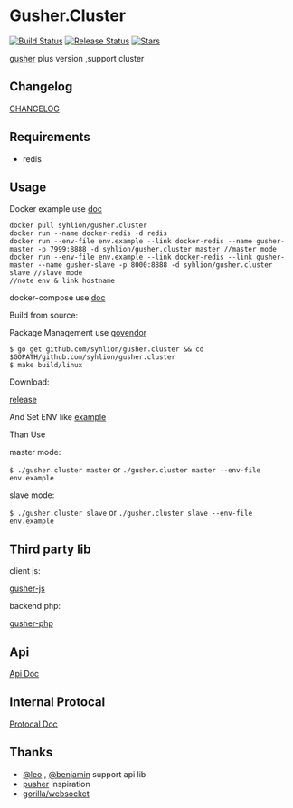# Gusher.Cluster

 [![Build Status](https://travis-ci.org/syhlion/gusher.cluster.svg?branch=master)](https://travis-ci.org/syhlion/gusher.cluster)
 [![Release Status](https://img.shields.io/badge/release-1.8.2-blue.svg)](https://github.com/syhlion/gusher.cluster/releases/tag/v1.8.2)
 [![Stars](https://img.shields.io/github/stars/syhlion/gusher.cluster.svg)](https://github.com/syhlion/gusher.cluster)

 [gusher](https://github.com/syhlion/gusher) plus version ,support cluster

## Changelog

[CHANGELOG](./CHANGELOG.md)

## Requirements

* redis

## Usage

Docker example use [doc](./docker)

```
docker pull syhlion/gusher.cluster
docker run --name docker-redis -d redis
docker run --env-file env.example --link docker-redis --name gusher-master -p 7999:8888 -d syhlion/gusher.cluster master //master mode
docker run --env-file env.example --link docker-redis --link gusher-master --name gusher-slave -p 8000:8888 -d syhlion/gusher.cluster slave //slave mode
//note env & link hostname
```

docker-compose use [doc](./docker-compose) 

Build from source:

Package Management use [govendor](https://github.com/kardianos/govendor)

```
$ go get github.com/syhlion/gusher.cluster && cd $GOPATH/github.com/syhlion/gusher.cluster
$ make build/linux

```

Download:

[release](./releases)



And Set ENV  like [example](./env.example)


Than Use

master mode:

`$ ./gusher.cluster master` or `./gusher.cluster master --env-file env.example`

slave mode:

`$ ./gusher.cluster slave` or `./gusher.cluster slave --env-file env.example`



## Third party lib

client js:

[gusher-js](https://github.com/cswleocsw/gusher-js)

backend php:

[gusher-php](https://github.com/benjaminchen/gusher-php)

## Api

[Api Doc](./doc/api.md)


## Internal Protocal

[Protocal Doc](./doc/protocal.md)

## Thanks

* [@leo](https://github.com/cswleocsw) , [@benjamin](https://github.com/benjaminchen) support api lib
* [pusher](https://pusher.com) inspiration
* [gorilla/websocket](https://github.com/gorilla/websocket)
